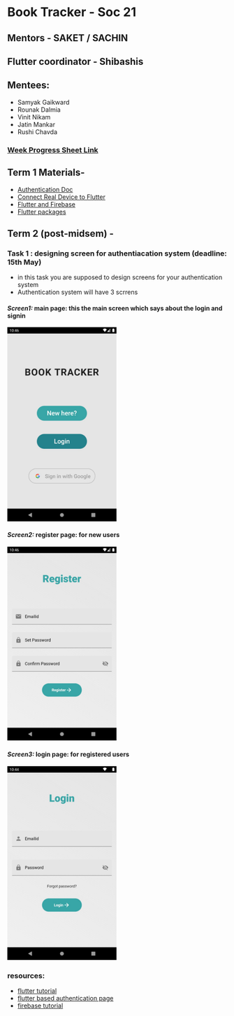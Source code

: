 # Book Tracker - Soc 21

## Mentors - SAKET / SACHIN 
## Flutter coordinator - Shibashis 

## Mentees: 
- Samyak Gaikward
- Rounak Dalmia
- Vinit Nikam
- Jatin Mankar
- Rushi Chavda


### <a href="https://docs.google.com/spreadsheets/d/1syp0nD5TZ2I_ZsgKlT7913KqgaJcZldrZ5tzsWCgHtw/edit?usp=sharing"> Week Progress Sheet Link </a>


## Term 1 Materials- 
- <a href="https://firebase.flutter.dev/docs/auth/"> Authentication Doc </a>
- <a href="https://flutter-examples.com/run-test-flutter-apps-directly-on-real-android-device/"> Connect Real Device to Flutter </a>
- <a href="https://firebase.flutter.dev/docs/overview/"> Flutter and Firebase </a>
- <a href="https://pub.dev/packages/"> Flutter packages </a>

## Term 2 (post-midsem) - 
### Task 1 : designing screen for authentiacation system (deadline: 15th May)
 - in this task you are supposed to design screens for your authentication system
 - Authentication system will have 3 scrrens
 #### ***Screen1:*** main page: this the main screen which says about the login and signin
  <img src="https://github.com/saket349/bookTracker-soc/blob/47931635eca3b3f1a536d9eb24b76c42d5e37520/authentication/images/WhatsApp%20Image%202021-05-08%20at%2010.47.24%20PM%20(1).jpeg" width="250"> 
  
 #### ***Screen2:*** register page: for new users
 <img src="https://github.com/saket349/bookTracker-soc/blob/47931635eca3b3f1a536d9eb24b76c42d5e37520/authentication/images/WhatsApp%20Image%202021-05-08%20at%2010.47.25%20PM.jpeg" width="250"> 
    
 #### ***Screen3:*** login page: for registered users
   <img src="https://github.com/saket349/bookTracker-soc/blob/47931635eca3b3f1a536d9eb24b76c42d5e37520/authentication/images/WhatsApp%20Image%202021-05-08%20at%2010.47.24%20PM.jpeg" width="250"> 

### resources: 
- <a href="https://www.youtube.com/playlist?list=PL4cUxeGkcC9jLYyp2Aoh6hcWuxFDX6PBJ">flutter tutorial</a>
- <a href="https://youtu.be/gi7t8LWW7pA">flutter based authentication page</a>
- <a href="https://www.youtube.com/playlist?list=PL4cUxeGkcC9j--TKIdkb3ISfRbJeJYQwC">firebase tutorial</a>



